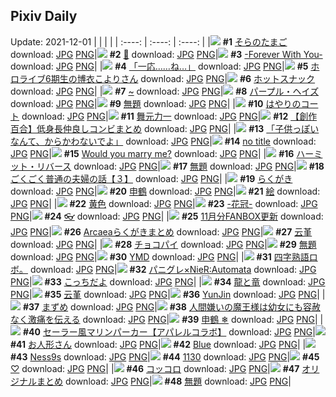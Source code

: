 ## Pixiv Daily
Update: 2021-12-01
|      |      |      |
| :----: | :----: | :----: |
|![](https://pixiv.microyu.workers.dev/c/240x480/img-master/img/2021/11/29/00/00/13/94442720_p0_master1200.jpg) **#1** [そらのたまご](https://www.pixiv.net/artworks/94442720) download: [JPG](https://pixiv.microyu.workers.dev/img-original/img/2021/11/29/00/00/13/94442720_p0.jpg) [PNG](https://pixiv.microyu.workers.dev/img-original/img/2021/11/29/00/00/13/94442720_p0.png)|![](https://pixiv.microyu.workers.dev/c/240x480/img-master/img/2021/11/29/20/35/31/94442641_p0_master1200.jpg) **#2** [🍁](https://www.pixiv.net/artworks/94442641) download: [JPG](https://pixiv.microyu.workers.dev/img-original/img/2021/11/29/20/35/31/94442641_p0.jpg) [PNG](https://pixiv.microyu.workers.dev/img-original/img/2021/11/29/20/35/31/94442641_p0.png)|![](https://pixiv.microyu.workers.dev/c/240x480/img-master/img/2021/11/29/01/03/35/94444612_p0_master1200.jpg) **#3** [-Forever With You-](https://www.pixiv.net/artworks/94444612) download: [JPG](https://pixiv.microyu.workers.dev/img-original/img/2021/11/29/01/03/35/94444612_p0.jpg) [PNG](https://pixiv.microyu.workers.dev/img-original/img/2021/11/29/01/03/35/94444612_p0.png)|
|![](https://pixiv.microyu.workers.dev/c/240x480/img-master/img/2021/11/29/08/05/06/94448746_p0_master1200.jpg) **#4** [「一応……ね…」](https://www.pixiv.net/artworks/94448746) download: [JPG](https://pixiv.microyu.workers.dev/img-original/img/2021/11/29/08/05/06/94448746_p0.jpg) [PNG](https://pixiv.microyu.workers.dev/img-original/img/2021/11/29/08/05/06/94448746_p0.png)|![](https://pixiv.microyu.workers.dev/c/240x480/img-master/img/2021/11/29/00/10/12/94443184_p0_master1200.jpg) **#5** [ホロライブ6期生の博衣こよりさん](https://www.pixiv.net/artworks/94443184) download: [JPG](https://pixiv.microyu.workers.dev/img-original/img/2021/11/29/00/10/12/94443184_p0.jpg) [PNG](https://pixiv.microyu.workers.dev/img-original/img/2021/11/29/00/10/12/94443184_p0.png)|![](https://pixiv.microyu.workers.dev/c/240x480/img-master/img/2021/11/29/20/30/00/94458115_p0_master1200.jpg) **#6** [ホットスナック](https://www.pixiv.net/artworks/94458115) download: [JPG](https://pixiv.microyu.workers.dev/img-original/img/2021/11/29/20/30/00/94458115_p0.jpg) [PNG](https://pixiv.microyu.workers.dev/img-original/img/2021/11/29/20/30/00/94458115_p0.png)|
|![](https://pixiv.microyu.workers.dev/c/240x480/img-master/img/2021/11/29/00/00/13/94442723_p0_master1200.jpg) **#7** [~](https://www.pixiv.net/artworks/94442723) download: [JPG](https://pixiv.microyu.workers.dev/img-original/img/2021/11/29/00/00/13/94442723_p0.jpg) [PNG](https://pixiv.microyu.workers.dev/img-original/img/2021/11/29/00/00/13/94442723_p0.png)|![](https://pixiv.microyu.workers.dev/c/240x480/img-master/img/2021/11/29/00/00/10/94442701_p0_master1200.jpg) **#8** [パープル・ヘイズ](https://www.pixiv.net/artworks/94442701) download: [JPG](https://pixiv.microyu.workers.dev/img-original/img/2021/11/29/00/00/10/94442701_p0.jpg) [PNG](https://pixiv.microyu.workers.dev/img-original/img/2021/11/29/00/00/10/94442701_p0.png)|![](https://pixiv.microyu.workers.dev/c/240x480/img-master/img/2021/11/29/16/49/15/94454131_p0_master1200.jpg) **#9** [無題](https://www.pixiv.net/artworks/94454131) download: [JPG](https://pixiv.microyu.workers.dev/img-original/img/2021/11/29/16/49/15/94454131_p0.jpg) [PNG](https://pixiv.microyu.workers.dev/img-original/img/2021/11/29/16/49/15/94454131_p0.png)|
|![](https://pixiv.microyu.workers.dev/c/240x480/img-master/img/2021/11/29/07/30/00/94448483_p0_master1200.jpg) **#10** [はやりのコート](https://www.pixiv.net/artworks/94448483) download: [JPG](https://pixiv.microyu.workers.dev/img-original/img/2021/11/29/07/30/00/94448483_p0.jpg) [PNG](https://pixiv.microyu.workers.dev/img-original/img/2021/11/29/07/30/00/94448483_p0.png)|![](https://pixiv.microyu.workers.dev/c/240x480/img-master/img/2021/11/30/00/46/27/94464560_p0_master1200.jpg) **#11** [舞元力一](https://www.pixiv.net/artworks/94464560) download: [JPG](https://pixiv.microyu.workers.dev/img-original/img/2021/11/30/00/46/27/94464560_p0.jpg) [PNG](https://pixiv.microyu.workers.dev/img-original/img/2021/11/30/00/46/27/94464560_p0.png)|![](https://pixiv.microyu.workers.dev/c/240x480/img-master/img/2021/11/29/20/11/39/94457725_p0_master1200.jpg) **#12** [【創作百合】低身長仲良しコンビまとめ](https://www.pixiv.net/artworks/94457725) download: [JPG](https://pixiv.microyu.workers.dev/img-original/img/2021/11/29/20/11/39/94457725_p0.jpg) [PNG](https://pixiv.microyu.workers.dev/img-original/img/2021/11/29/20/11/39/94457725_p0.png)|
|![](https://pixiv.microyu.workers.dev/c/240x480/img-master/img/2021/11/29/00/00/08/94442686_p0_master1200.jpg) **#13** [「子供っぽいなんて、からかわないでよ」](https://www.pixiv.net/artworks/94442686) download: [JPG](https://pixiv.microyu.workers.dev/img-original/img/2021/11/29/00/00/08/94442686_p0.jpg) [PNG](https://pixiv.microyu.workers.dev/img-original/img/2021/11/29/00/00/08/94442686_p0.png)|![](https://pixiv.microyu.workers.dev/c/240x480/img-master/img/2021/11/29/00/36/21/94443960_p0_master1200.jpg) **#14** [no title](https://www.pixiv.net/artworks/94443960) download: [JPG](https://pixiv.microyu.workers.dev/img-original/img/2021/11/29/00/36/21/94443960_p0.jpg) [PNG](https://pixiv.microyu.workers.dev/img-original/img/2021/11/29/00/36/21/94443960_p0.png)|![](https://pixiv.microyu.workers.dev/c/240x480/img-master/img/2021/11/29/12/00/02/94450814_p0_master1200.jpg) **#15** [Would you marry me?](https://www.pixiv.net/artworks/94450814) download: [JPG](https://pixiv.microyu.workers.dev/img-original/img/2021/11/29/12/00/02/94450814_p0.jpg) [PNG](https://pixiv.microyu.workers.dev/img-original/img/2021/11/29/12/00/02/94450814_p0.png)|
|![](https://pixiv.microyu.workers.dev/c/240x480/img-master/img/2021/11/29/18/55/50/94456217_p0_master1200.jpg) **#16** [ハーミット・リバース](https://www.pixiv.net/artworks/94456217) download: [JPG](https://pixiv.microyu.workers.dev/img-original/img/2021/11/29/18/55/50/94456217_p0.jpg) [PNG](https://pixiv.microyu.workers.dev/img-original/img/2021/11/29/18/55/50/94456217_p0.png)|![](https://pixiv.microyu.workers.dev/c/240x480/img-master/img/2021/11/30/01/36/59/94465521_p0_master1200.jpg) **#17** [無題](https://www.pixiv.net/artworks/94465521) download: [JPG](https://pixiv.microyu.workers.dev/img-original/img/2021/11/30/01/36/59/94465521_p0.jpg) [PNG](https://pixiv.microyu.workers.dev/img-original/img/2021/11/30/01/36/59/94465521_p0.png)|![](https://pixiv.microyu.workers.dev/c/240x480/img-master/img/2021/11/29/00/14/12/94443335_p0_master1200.jpg) **#18** [ごくごく普通の夫婦の話【３】](https://www.pixiv.net/artworks/94443335) download: [JPG](https://pixiv.microyu.workers.dev/img-original/img/2021/11/29/00/14/12/94443335_p0.jpg) [PNG](https://pixiv.microyu.workers.dev/img-original/img/2021/11/29/00/14/12/94443335_p0.png)|
|![](https://pixiv.microyu.workers.dev/c/240x480/img-master/img/2021/11/29/01/54/38/94445499_p0_master1200.jpg) **#19** [らくがき](https://www.pixiv.net/artworks/94445499) download: [JPG](https://pixiv.microyu.workers.dev/img-original/img/2021/11/29/01/54/38/94445499_p0.jpg) [PNG](https://pixiv.microyu.workers.dev/img-original/img/2021/11/29/01/54/38/94445499_p0.png)|![](https://pixiv.microyu.workers.dev/c/240x480/img-master/img/2021/11/30/01/02/51/94464927_p0_master1200.jpg) **#20** [申鶴](https://www.pixiv.net/artworks/94464927) download: [JPG](https://pixiv.microyu.workers.dev/img-original/img/2021/11/30/01/02/51/94464927_p0.jpg) [PNG](https://pixiv.microyu.workers.dev/img-original/img/2021/11/30/01/02/51/94464927_p0.png)|![](https://pixiv.microyu.workers.dev/c/240x480/img-master/img/2021/11/29/23/01/13/94461725_p0_master1200.jpg) **#21** [絵](https://www.pixiv.net/artworks/94461725) download: [JPG](https://pixiv.microyu.workers.dev/img-original/img/2021/11/29/23/01/13/94461725_p0.jpg) [PNG](https://pixiv.microyu.workers.dev/img-original/img/2021/11/29/23/01/13/94461725_p0.png)|
|![](https://pixiv.microyu.workers.dev/c/240x480/img-master/img/2021/11/29/21/53/35/94460045_p0_master1200.jpg) **#22** [黄色](https://www.pixiv.net/artworks/94460045) download: [JPG](https://pixiv.microyu.workers.dev/img-original/img/2021/11/29/21/53/35/94460045_p0.jpg) [PNG](https://pixiv.microyu.workers.dev/img-original/img/2021/11/29/21/53/35/94460045_p0.png)|![](https://pixiv.microyu.workers.dev/c/240x480/img-master/img/2021/11/30/00/00/13/94463344_p0_master1200.jpg) **#23** [-花冠-](https://www.pixiv.net/artworks/94463344) download: [JPG](https://pixiv.microyu.workers.dev/img-original/img/2021/11/30/00/00/13/94463344_p0.jpg) [PNG](https://pixiv.microyu.workers.dev/img-original/img/2021/11/30/00/00/13/94463344_p0.png)|![](https://pixiv.microyu.workers.dev/c/240x480/img-master/img/2021/11/30/00/00/19/94463360_p0_master1200.jpg) **#24** [👓](https://www.pixiv.net/artworks/94463360) download: [JPG](https://pixiv.microyu.workers.dev/img-original/img/2021/11/30/00/00/19/94463360_p0.jpg) [PNG](https://pixiv.microyu.workers.dev/img-original/img/2021/11/30/00/00/19/94463360_p0.png)|
|![](https://pixiv.microyu.workers.dev/c/240x480/img-master/img/2021/11/29/11/31/34/94450531_p0_master1200.jpg) **#25** [11月分FANBOX更新](https://www.pixiv.net/artworks/94450531) download: [JPG](https://pixiv.microyu.workers.dev/img-original/img/2021/11/29/11/31/34/94450531_p0.jpg) [PNG](https://pixiv.microyu.workers.dev/img-original/img/2021/11/29/11/31/34/94450531_p0.png)|![](https://pixiv.microyu.workers.dev/c/240x480/img-master/img/2021/11/30/10/09/35/94469771_p0_master1200.jpg) **#26** [Arcaeaらくがきまとめ](https://www.pixiv.net/artworks/94469771) download: [JPG](https://pixiv.microyu.workers.dev/img-original/img/2021/11/30/10/09/35/94469771_p0.jpg) [PNG](https://pixiv.microyu.workers.dev/img-original/img/2021/11/30/10/09/35/94469771_p0.png)|![](https://pixiv.microyu.workers.dev/c/240x480/img-master/img/2021/11/29/12/15/28/94451001_p0_master1200.jpg) **#27** [云堇](https://www.pixiv.net/artworks/94451001) download: [JPG](https://pixiv.microyu.workers.dev/img-original/img/2021/11/29/12/15/28/94451001_p0.jpg) [PNG](https://pixiv.microyu.workers.dev/img-original/img/2021/11/29/12/15/28/94451001_p0.png)|
|![](https://pixiv.microyu.workers.dev/c/240x480/img-master/img/2021/11/30/21/48/22/94480455_p0_master1200.jpg) **#28** [チョコパイ](https://www.pixiv.net/artworks/94480455) download: [JPG](https://pixiv.microyu.workers.dev/img-original/img/2021/11/30/21/48/22/94480455_p0.jpg) [PNG](https://pixiv.microyu.workers.dev/img-original/img/2021/11/30/21/48/22/94480455_p0.png)|![](https://pixiv.microyu.workers.dev/c/240x480/img-master/img/2021/11/29/21/46/17/94459878_p0_master1200.jpg) **#29** [無題](https://www.pixiv.net/artworks/94459878) download: [JPG](https://pixiv.microyu.workers.dev/img-original/img/2021/11/29/21/46/17/94459878_p0.jpg) [PNG](https://pixiv.microyu.workers.dev/img-original/img/2021/11/29/21/46/17/94459878_p0.png)|![](https://pixiv.microyu.workers.dev/c/240x480/img-master/img/2021/11/29/09/39/34/94449498_p0_master1200.jpg) **#30** [YMD](https://www.pixiv.net/artworks/94449498) download: [JPG](https://pixiv.microyu.workers.dev/img-original/img/2021/11/29/09/39/34/94449498_p0.jpg) [PNG](https://pixiv.microyu.workers.dev/img-original/img/2021/11/29/09/39/34/94449498_p0.png)|
|![](https://pixiv.microyu.workers.dev/c/240x480/img-master/img/2021/11/29/10/24/19/94449829_p0_master1200.jpg) **#31** [四字熟語ロボ。](https://www.pixiv.net/artworks/94449829) download: [JPG](https://pixiv.microyu.workers.dev/img-original/img/2021/11/29/10/24/19/94449829_p0.jpg) [PNG](https://pixiv.microyu.workers.dev/img-original/img/2021/11/29/10/24/19/94449829_p0.png)|![](https://pixiv.microyu.workers.dev/c/240x480/img-master/img/2021/11/30/15/19/27/94472976_p0_master1200.jpg) **#32** [パニグレ×NieR:Automata](https://www.pixiv.net/artworks/94472976) download: [JPG](https://pixiv.microyu.workers.dev/img-original/img/2021/11/30/15/19/27/94472976_p0.jpg) [PNG](https://pixiv.microyu.workers.dev/img-original/img/2021/11/30/15/19/27/94472976_p0.png)|![](https://pixiv.microyu.workers.dev/c/240x480/img-master/img/2021/11/29/00/00/06/94442668_p0_master1200.jpg) **#33** [こっちだよ](https://www.pixiv.net/artworks/94442668) download: [JPG](https://pixiv.microyu.workers.dev/img-original/img/2021/11/29/00/00/06/94442668_p0.jpg) [PNG](https://pixiv.microyu.workers.dev/img-original/img/2021/11/29/00/00/06/94442668_p0.png)|
|![](https://pixiv.microyu.workers.dev/c/240x480/img-master/img/2021/11/29/00/00/12/94442716_p0_master1200.jpg) **#34** [龍と竜](https://www.pixiv.net/artworks/94442716) download: [JPG](https://pixiv.microyu.workers.dev/img-original/img/2021/11/29/00/00/12/94442716_p0.jpg) [PNG](https://pixiv.microyu.workers.dev/img-original/img/2021/11/29/00/00/12/94442716_p0.png)|![](https://pixiv.microyu.workers.dev/c/240x480/img-master/img/2021/11/29/13/54/54/94452093_p0_master1200.jpg) **#35** [云堇](https://www.pixiv.net/artworks/94452093) download: [JPG](https://pixiv.microyu.workers.dev/img-original/img/2021/11/29/13/54/54/94452093_p0.jpg) [PNG](https://pixiv.microyu.workers.dev/img-original/img/2021/11/29/13/54/54/94452093_p0.png)|![](https://pixiv.microyu.workers.dev/c/240x480/img-master/img/2021/11/29/23/50/15/94462972_p0_master1200.jpg) **#36** [YunJin](https://www.pixiv.net/artworks/94462972) download: [JPG](https://pixiv.microyu.workers.dev/img-original/img/2021/11/29/23/50/15/94462972_p0.jpg) [PNG](https://pixiv.microyu.workers.dev/img-original/img/2021/11/29/23/50/15/94462972_p0.png)|
|![](https://pixiv.microyu.workers.dev/c/240x480/img-master/img/2021/11/29/00/00/06/94442662_p0_master1200.jpg) **#37** [まずめ](https://www.pixiv.net/artworks/94442662) download: [JPG](https://pixiv.microyu.workers.dev/img-original/img/2021/11/29/00/00/06/94442662_p0.jpg) [PNG](https://pixiv.microyu.workers.dev/img-original/img/2021/11/29/00/00/06/94442662_p0.png)|![](https://pixiv.microyu.workers.dev/c/240x480/img-master/img/2021/11/30/12/18/49/94471050_p0_master1200.jpg) **#38** [人間嫌いの魔王様は幼女にも容赦なく激痛を伝える](https://www.pixiv.net/artworks/94471050) download: [JPG](https://pixiv.microyu.workers.dev/img-original/img/2021/11/30/12/18/49/94471050_p0.jpg) [PNG](https://pixiv.microyu.workers.dev/img-original/img/2021/11/30/12/18/49/94471050_p0.png)|![](https://pixiv.microyu.workers.dev/c/240x480/img-master/img/2021/11/29/00/00/07/94442671_p0_master1200.jpg) **#39** [申鶴 ❄](https://www.pixiv.net/artworks/94442671) download: [JPG](https://pixiv.microyu.workers.dev/img-original/img/2021/11/29/00/00/07/94442671_p0.jpg) [PNG](https://pixiv.microyu.workers.dev/img-original/img/2021/11/29/00/00/07/94442671_p0.png)|
|![](https://pixiv.microyu.workers.dev/c/240x480/img-master/img/2021/11/30/18/00/03/94475180_p0_master1200.jpg) **#40** [セーラー風マリンパーカー【アパレルコラボ】](https://www.pixiv.net/artworks/94475180) download: [JPG](https://pixiv.microyu.workers.dev/img-original/img/2021/11/30/18/00/03/94475180_p0.jpg) [PNG](https://pixiv.microyu.workers.dev/img-original/img/2021/11/30/18/00/03/94475180_p0.png)|![](https://pixiv.microyu.workers.dev/c/240x480/img-master/img/2021/11/29/20/10/18/94457702_p0_master1200.jpg) **#41** [お人形さん](https://www.pixiv.net/artworks/94457702) download: [JPG](https://pixiv.microyu.workers.dev/img-original/img/2021/11/29/20/10/18/94457702_p0.jpg) [PNG](https://pixiv.microyu.workers.dev/img-original/img/2021/11/29/20/10/18/94457702_p0.png)|![](https://pixiv.microyu.workers.dev/c/240x480/img-master/img/2021/11/30/01/11/29/94465092_p0_master1200.jpg) **#42** [Blue](https://www.pixiv.net/artworks/94465092) download: [JPG](https://pixiv.microyu.workers.dev/img-original/img/2021/11/30/01/11/29/94465092_p0.jpg) [PNG](https://pixiv.microyu.workers.dev/img-original/img/2021/11/30/01/11/29/94465092_p0.png)|
|![](https://pixiv.microyu.workers.dev/c/240x480/img-master/img/2021/11/29/16/54/36/94454197_p0_master1200.jpg) **#43** [Ness9s](https://www.pixiv.net/artworks/94454197) download: [JPG](https://pixiv.microyu.workers.dev/img-original/img/2021/11/29/16/54/36/94454197_p0.jpg) [PNG](https://pixiv.microyu.workers.dev/img-original/img/2021/11/29/16/54/36/94454197_p0.png)|![](https://pixiv.microyu.workers.dev/c/240x480/img-master/img/2021/11/30/07/00/00/94468222_p0_master1200.jpg) **#44** [1130](https://www.pixiv.net/artworks/94468222) download: [JPG](https://pixiv.microyu.workers.dev/img-original/img/2021/11/30/07/00/00/94468222_p0.jpg) [PNG](https://pixiv.microyu.workers.dev/img-original/img/2021/11/30/07/00/00/94468222_p0.png)|![](https://pixiv.microyu.workers.dev/c/240x480/img-master/img/2021/11/29/15/16/43/94452953_p0_master1200.jpg) **#45** [♡](https://www.pixiv.net/artworks/94452953) download: [JPG](https://pixiv.microyu.workers.dev/img-original/img/2021/11/29/15/16/43/94452953_p0.jpg) [PNG](https://pixiv.microyu.workers.dev/img-original/img/2021/11/29/15/16/43/94452953_p0.png)|
|![](https://pixiv.microyu.workers.dev/c/240x480/img-master/img/2021/11/29/15/03/40/94452815_p0_master1200.jpg) **#46** [コッコロ](https://www.pixiv.net/artworks/94452815) download: [JPG](https://pixiv.microyu.workers.dev/img-original/img/2021/11/29/15/03/40/94452815_p0.jpg) [PNG](https://pixiv.microyu.workers.dev/img-original/img/2021/11/29/15/03/40/94452815_p0.png)|![](https://pixiv.microyu.workers.dev/c/240x480/img-master/img/2021/11/30/10/02/11/94469710_p0_master1200.jpg) **#47** [オリジナルまとめ](https://www.pixiv.net/artworks/94469710) download: [JPG](https://pixiv.microyu.workers.dev/img-original/img/2021/11/30/10/02/11/94469710_p0.jpg) [PNG](https://pixiv.microyu.workers.dev/img-original/img/2021/11/30/10/02/11/94469710_p0.png)|![](https://pixiv.microyu.workers.dev/c/240x480/img-master/img/2021/11/29/18/33/37/94455833_p0_master1200.jpg) **#48** [無題](https://www.pixiv.net/artworks/94455833) download: [JPG](https://pixiv.microyu.workers.dev/img-original/img/2021/11/29/18/33/37/94455833_p0.jpg) [PNG](https://pixiv.microyu.workers.dev/img-original/img/2021/11/29/18/33/37/94455833_p0.png)|
